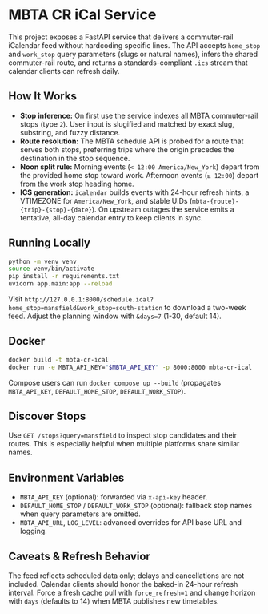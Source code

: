 # MBTA CR iCal Service

This project exposes a FastAPI service that delivers a commuter-rail iCalendar feed without hardcoding specific lines. The API accepts `home_stop` and `work_stop` query parameters (slugs or natural names), infers the shared commuter-rail route, and returns a standards-compliant `.ics` stream that calendar clients can refresh daily.

## How It Works
- **Stop inference:** On first use the service indexes all MBTA commuter-rail stops (type `2`). User input is slugified and matched by exact slug, substring, and fuzzy distance.
- **Route resolution:** The MBTA schedule API is probed for a route that serves both stops, preferring trips where the origin precedes the destination in the stop sequence.
- **Noon split rule:** Morning events (`< 12:00 America/New_York`) depart from the provided home stop toward work. Afternoon events (`≥ 12:00`) depart from the work stop heading home.
- **ICS generation:** `icalendar` builds events with 24-hour refresh hints, a VTIMEZONE for `America/New_York`, and stable UIDs (`mbta-{route}-{trip}-{stop}-{date}`). On upstream outages the service emits a tentative, all-day calendar entry to keep clients in sync.

## Running Locally
```bash
python -m venv venv
source venv/bin/activate
pip install -r requirements.txt
uvicorn app.main:app --reload
```
Visit `http://127.0.0.1:8000/schedule.ical?home_stop=mansfield&work_stop=south-station` to download a two-week feed. Adjust the planning window with `&days=7` (1-30, default 14).

## Docker
```bash
docker build -t mbta-cr-ical .
docker run -e MBTA_API_KEY="$MBTA_API_KEY" -p 8000:8000 mbta-cr-ical
```
Compose users can run `docker compose up --build` (propagates `MBTA_API_KEY`, `DEFAULT_HOME_STOP`, `DEFAULT_WORK_STOP`).

## Discover Stops
Use `GET /stops?query=mansfield` to inspect stop candidates and their routes. This is especially helpful when multiple platforms share similar names.

## Environment Variables
- `MBTA_API_KEY` (optional): forwarded via `x-api-key` header.
- `DEFAULT_HOME_STOP` / `DEFAULT_WORK_STOP` (optional): fallback stop names when query parameters are omitted.
- `MBTA_API_URL`, `LOG_LEVEL`: advanced overrides for API base URL and logging.

## Caveats & Refresh Behavior
The feed reflects scheduled data only; delays and cancellations are not included. Calendar clients should honor the baked-in 24-hour refresh interval. Force a fresh cache pull with `force_refresh=1` and change horizon with `days` (defaults to 14) when MBTA publishes new timetables.
